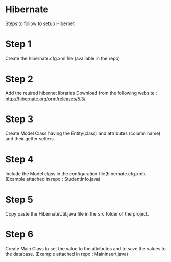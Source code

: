 # Hibernate

Steps to follow to setup Hibernet

# Step 1
Create the hibernate.cfg.xml file
(available in the repo)

# Step 2
Add the reuired hibernet libraries
Download from the following website : http://hibernate.org/orm/releases/5.3/

# Step 3
Create Model Class having the Entity(class) and attributes (column name) and their getter setters.

# Step 4
Include the Model class in the configuration file(hibernate.cfg.xml).
(Example attached in repo : StudentInfo.java)

# Step 5 
Copy paste the HibernateUtil.java file in the src folder of the project.

# Step 6
Create Main Class to set the value to the attributes and to save the values to the database.
(Example attached in repo : MainInsert.java)
